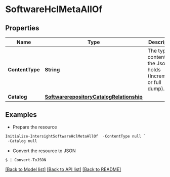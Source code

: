 # SoftwareHclMetaAllOf
## Properties

Name | Type | Description | Notes
------------ | ------------- | ------------- | -------------
**ContentType** | **String** | The type of content that the Json file holds (Incremental or full dump). | [optional] [default to "Full"]
**Catalog** | [**SoftwarerepositoryCatalogRelationship**](SoftwarerepositoryCatalogRelationship.md) |  | [optional] 

## Examples

- Prepare the resource
```powershell
Initialize-IntersightSoftwareHclMetaAllOf  -ContentType null `
 -Catalog null
```

- Convert the resource to JSON
```powershell
$ | Convert-ToJSON
```

[[Back to Model list]](../README.md#documentation-for-models) [[Back to API list]](../README.md#documentation-for-api-endpoints) [[Back to README]](../README.md)

